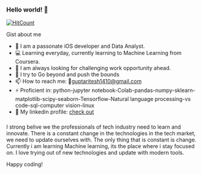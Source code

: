 ### Hello world! 👋

[![HitCount](http://hits.dwyl.com/riteshgcoder/riteshgcoder.svg)](http://hits.dwyl.com/riteshgcoder/riteshgcoder)


Gist about me

 
- 🌟 I am a passonate iOS developer and Data Analyst.
- 💻 Learning everyday, currently learning to Machine Learning from Coursera.
- 🚀 I am always looking for challenging work opportunity ahead.
- 🎯 I try to Go beyond and push the bounds
- 📫 How to reach me: 📧guptaritesh1410@gmail.com
- ⚡ Proficient in: python-jupyter notebook-Colab-pandas-numpy-sklearn-matplotlib-scipy-seaborn-Tensorflow-Natural language processing-vs code-sql-computer vision-linux
- 🔗 My linkedin profile: [check out](https://www.linkedin.com/in/ritesh-gupta-811128174/)


###
I strong belive we the professionals of tech industry need to learn and innovate. There is a constant change in the technologies in the tech market, we need to update ourselves with. The only thing that is constant is change. Currently i am learning Machine learning, its the place where i stay focused on. I love trying out of new technologies and update with modern tools.

Happy coding!

